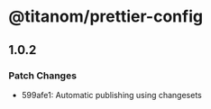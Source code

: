 # @titanom/prettier-config

## 1.0.2

### Patch Changes

- 599afe1: Automatic publishing using changesets

